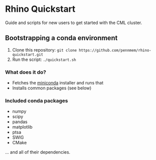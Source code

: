# Rhino Quickstart

Guide and scripts for new users to get started with the CML cluster.

## Bootstrapping a conda environment

1. Clone this repository: `git clone https://github.com/pennmem/rhino-quickstart.git`
2. Run the script: `./quickstart.sh`

### What does it do?

- Fetches the [miniconda][] installer and runs that
- Installs common packages (see below)

[miniconda]: https://conda.io/miniconda.html

### Included conda packages

- numpy
- scipy
- pandas
- matplotlib
- ptsa
- SWIG
- CMake

... and all of their dependencies.
